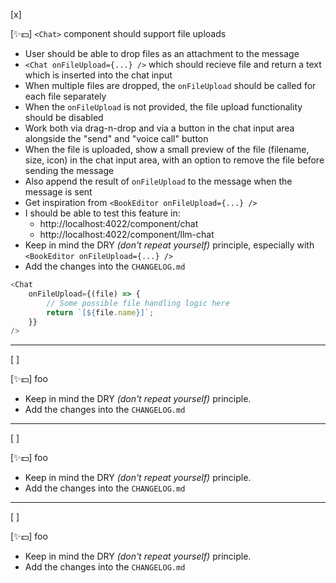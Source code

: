 [x]

[✨💵] `<Chat>` component should support file uploads

-   User should be able to drop files as an attachment to the message
-   `<Chat onFileUpload={...} />` which should recieve file and return a text which is inserted into the chat input
-   When multiple files are dropped, the `onFileUpload` should be called for each file separately
-   When the `onFileUpload` is not provided, the file upload functionality should be disabled
-   Work both via drag-n-drop and via a button in the chat input area alongside the "send" and "voice call" button
-   When the file is uploaded, show a small preview of the file (filename, size, icon) in the chat input area, with an option to remove the file before sending the message
-   Also append the result of `onFileUpload` to the message when the message is sent
-   Get inspiration from `<BookEditor onFileUpload={...} />`
-   I should be able to test this feature in:
    - http://localhost:4022/component/chat
    - http://localhost:4022/component/llm-chat
-   Keep in mind the DRY _(don't repeat yourself)_ principle, especially with `<BookEditor onFileUpload={...} />`
-   Add the changes into the `CHANGELOG.md`

```typescript
<Chat
    onFileUpload={(file) => {
        // Some possible file handling logic here
        return `[${file.name}]`;
    }}
/>
```

---

[ ]

[✨💵] foo

-   Keep in mind the DRY _(don't repeat yourself)_ principle.
-   Add the changes into the `CHANGELOG.md`

---

[ ]

[✨💵] foo

-   Keep in mind the DRY _(don't repeat yourself)_ principle.
-   Add the changes into the `CHANGELOG.md`

---

[ ]

[✨💵] foo

-   Keep in mind the DRY _(don't repeat yourself)_ principle.
-   Add the changes into the `CHANGELOG.md`
